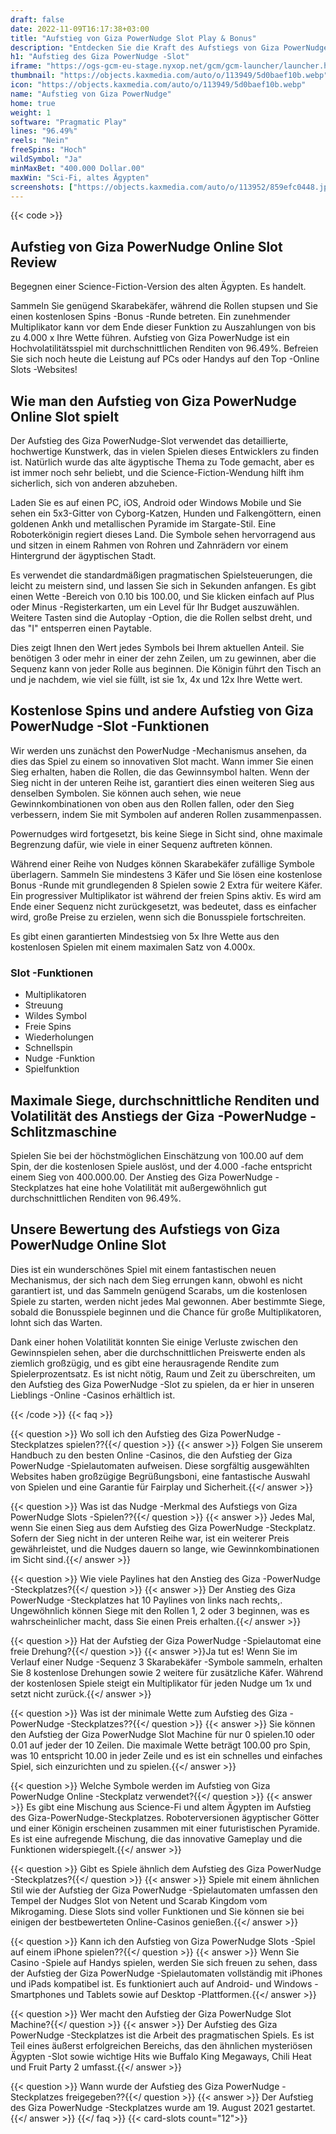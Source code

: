 ```yaml
---
draft: false
date: 2022-11-09T16:17:38+03:00
title: "Aufstieg von Giza PowerNudge Slot Play & Bonus"
description: "Entdecken Sie die Kraft des Aufstiegs von Giza PowerNudge Online Slot in dieser vollständigen Überprüfung des Gameplays, der Funktionen und wo Sie mit dem besten Casino -Bonus spielen können."
h1: "Aufstieg des Giza PowerNudge -Slot"
iframe: "https://ogs-gcm-eu-stage.nyxop.net/gcm/gcm-launcher/launcher.html?gameUrl=https%3A%2F%2Fnyx.prerelease-env.biz%2Fgs2c%2Fcommon%2Fgames-html5%2Fnyx-game-loader.html%3Fenvid%3Deur%26stage%3D1&gameid=vs10nudgeit&operatorid=241&sessionid=Free%3Ahi8s65d5e7n7u0pcoddtjd5aee5&currency=EUR&lang=en_us&mode=demo&device=desktop&lobbyurl=&ogsgameid=1510201"
thumbnail: "https://objects.kaxmedia.com/auto/o/113949/5d0baef10b.webp"
icon: "https://objects.kaxmedia.com/auto/o/113949/5d0baef10b.webp"
name: "Aufstieg von Giza PowerNudge"
home: true
weight: 1
software: "Pragmatic Play"
lines: "96.49%"
reels: "Nein"
freeSpins: "Hoch"
wildSymbol: "Ja"
minMaxBet: "400.000 Dollar.00"
maxWin: "Sci-Fi, altes Ägypten"
screenshots: ["https://objects.kaxmedia.com/auto/o/113952/859efc0448.jpeg"]
---
```


{{< code >}}<h2>Aufstieg von Giza PowerNudge Online Slot Review</h2><p>Begegnen einer Science-Fiction-Version des alten Ägypten. Es handelt.</p><p>Sammeln Sie genügend Skarabekäfer, während die Rollen stupsen und Sie einen kostenlosen Spins -Bonus -Runde betreten. Ein zunehmender Multiplikator kann vor dem Ende dieser Funktion zu Auszahlungen von bis zu 4.000 x Ihre Wette führen. Aufstieg von Giza PowerNudge ist ein Hochvolatilitätsspiel mit durchschnittlichen Renditen von 96.49%. Befreien Sie sich noch heute die Leistung auf PCs oder Handys auf den Top -Online Slots -Websites!</p><h2>Wie man den Aufstieg von Giza PowerNudge Online Slot spielt</h2><p>Der Aufstieg des Giza PowerNudge-Slot verwendet das detaillierte, hochwertige Kunstwerk, das in vielen Spielen dieses Entwicklers zu finden ist. Natürlich wurde das alte ägyptische Thema zu Tode gemacht, aber es ist immer noch sehr beliebt, und die Science-Fiction-Wendung hilft ihm sicherlich, sich von anderen abzuheben.</p><p>Laden Sie es auf einen PC, iOS, Android oder Windows Mobile und Sie sehen ein 5x3-Gitter von Cyborg-Katzen, Hunden und Falkengöttern, einen goldenen Ankh und metallischen Pyramide im Stargate-Stil. Eine Roboterkönigin regiert dieses Land. Die Symbole sehen hervorragend aus und sitzen in einem Rahmen von Rohren und Zahnrädern vor einem Hintergrund der ägyptischen Stadt.</p><p>Es verwendet die standardmäßigen pragmatischen Spielsteuerungen, die leicht zu meistern sind, und lassen Sie sich in Sekunden anfangen. Es gibt einen Wette -Bereich von 0.10 bis 100.00, und Sie klicken einfach auf Plus oder Minus -Registerkarten, um ein Level für Ihr Budget auszuwählen. Weitere Tasten sind die Autoplay -Option, die die Rollen selbst dreht, und das "I" entsperren einen Paytable.</p><p>Dies zeigt Ihnen den Wert jedes Symbols bei Ihrem aktuellen Anteil. Sie benötigen 3 oder mehr in einer der zehn Zeilen, um zu gewinnen, aber die Sequenz kann von jeder Rolle aus beginnen. Die Königin führt den Tisch an und je nachdem, wie viel sie füllt, ist sie 1x, 4x und 12x Ihre Wette wert.</p><h2>Kostenlose Spins und andere Aufstieg von Giza PowerNudge -Slot -Funktionen</h2><p>Wir werden uns zunächst den PowerNudge -Mechanismus ansehen, da dies das Spiel zu einem so innovativen Slot macht. Wann immer Sie einen Sieg erhalten, haben die Rollen, die das Gewinnsymbol halten. Wenn der Sieg nicht in der unteren Reihe ist, garantiert dies einen weiteren Sieg aus denselben Symbolen. Sie können auch sehen, wie neue Gewinnkombinationen von oben aus den Rollen fallen, oder den Sieg verbessern, indem Sie mit Symbolen auf anderen Rollen zusammenpassen.</p><p>Powernudges wird fortgesetzt, bis keine Siege in Sicht sind, ohne maximale Begrenzung dafür, wie viele in einer Sequenz auftreten können.</p><p>Während einer Reihe von Nudges können Skarabekäfer zufällige Symbole überlagern. Sammeln Sie mindestens 3 Käfer und Sie lösen eine kostenlose Bonus -Runde mit grundlegenden 8 Spielen sowie 2 Extra für weitere Käfer. Ein progressiver Multiplikator ist während der freien Spins aktiv. Es wird am Ende einer Sequenz nicht zurückgesetzt, was bedeutet, dass es einfacher wird, große Preise zu erzielen, wenn sich die Bonusspiele fortschreiten.</p><p>Es gibt einen garantierten Mindestsieg von 5x Ihre Wette aus den kostenlosen Spielen mit einem maximalen Satz von 4.000x.</p><h3>
Slot -Funktionen</h3><ul>
<li></span>
Multiplikatoren</li>
<li></span>
Streuung</li>
<li></span>
Wildes Symbol</li>
<li></span>
Freie Spins</li>
<li></span>
Wiederholungen</li>
<li></span>
Schnellspin</li>
<li></span>
Nudge -Funktion</li>
<li></span>
Spielfunktion</li></ul><h2>Maximale Siege, durchschnittliche Renditen und Volatilität des Anstiegs der Giza -PowerNudge -Schlitzmaschine</h2><p>Spielen Sie bei der höchstmöglichen Einschätzung von 100.00 auf dem Spin, der die kostenlosen Spiele auslöst, und der 4.000 -fache entspricht einem Sieg von 400.000.00. Der Anstieg des Giza PowerNudge -Steckplatzes hat eine hohe Volatilität mit außergewöhnlich gut durchschnittlichen Renditen von 96.49%.</p><h2>Unsere Bewertung des Aufstiegs von Giza PowerNudge Online Slot</h2><p>Dies ist ein wunderschönes Spiel mit einem fantastischen neuen Mechanismus, der sich nach dem Sieg errungen kann, obwohl es nicht garantiert ist, und das Sammeln genügend Scarabs, um die kostenlosen Spiele zu starten, werden nicht jedes Mal gewonnen. Aber bestimmte Siege, sobald die Bonusspiele beginnen und die Chance für große Multiplikatoren, lohnt sich das Warten.</p><p>Dank einer hohen Volatilität konnten Sie einige Verluste zwischen den Gewinnspielen sehen, aber die durchschnittlichen Preiswerte enden als ziemlich großzügig, und es gibt eine herausragende Rendite zum Spielerprozentsatz. Es ist nicht nötig, Raum und Zeit zu überschreiten, um den Aufstieg des Giza PowerNudge -Slot zu spielen, da er hier in unseren Lieblings -Online -Casinos erhältlich ist.</p>
{{< /code >}}
{{< faq >}}

{{< question >}} Wo soll ich den Aufstieg des Giza PowerNudge -Steckplatzes spielen??{{</ question >}}
{{< answer >}} Folgen Sie unserem Handbuch zu den besten Online -Casinos, die den Aufstieg der Giza PowerNudge -Spielautomaten aufweisen. Diese sorgfältig ausgewählten Websites haben großzügige Begrüßungsboni, eine fantastische Auswahl von Spielen und eine Garantie für Fairplay und Sicherheit.{{</ answer >}}

{{< question >}} Was ist das Nudge -Merkmal des Aufstiegs von Giza PowerNudge Slots -Spielen??{{</ question >}}
{{< answer >}} Jedes Mal, wenn Sie einen Sieg aus dem Aufstieg des Giza PowerNudge -Steckplatz. Sofern der Sieg nicht in der unteren Reihe war, ist ein weiterer Preis gewährleistet, und die Nudges dauern so lange, wie Gewinnkombinationen im Sicht sind.{{</ answer >}}

{{< question >}} Wie viele Paylines hat den Anstieg des Giza -PowerNudge -Steckplatzes?{{</ question >}}
{{< answer >}} Der Anstieg des Giza PowerNudge -Steckplatzes hat 10 Paylines von links nach rechts,. Ungewöhnlich können Siege mit den Rollen 1, 2 oder 3 beginnen, was es wahrscheinlicher macht, dass Sie einen Preis erhalten.{{</ answer >}}

{{< question >}} Hat der Aufstieg der Giza PowerNudge -Spielautomat eine freie Drehung?{{</ question >}}
{{< answer >}}Ja tut es! Wenn Sie im Verlauf einer Nudge -Sequenz 3 Skarabekäfer -Symbole sammeln, erhalten Sie 8 kostenlose Drehungen sowie 2 weitere für zusätzliche Käfer. Während der kostenlosen Spiele steigt ein Multiplikator für jeden Nudge um 1x und setzt nicht zurück.{{</ answer >}}

{{< question >}} Was ist der minimale Wette zum Aufstieg des Giza -PowerNudge -Steckplatzes??{{</ question >}}
{{< answer >}} Sie können den Aufstieg der Giza PowerNudge Slot Machine für nur 0 spielen.10 oder 0.01 auf jeder der 10 Zeilen. Die maximale Wette beträgt 100.00 pro Spin, was 10 entspricht 10.00 in jeder Zeile und es ist ein schnelles und einfaches Spiel, sich einzurichten und zu spielen.{{</ answer >}}

{{< question >}} Welche Symbole werden im Aufstieg von Giza PowerNudge Online -Steckplatz verwendet?{{</ question >}}
{{< answer >}} Es gibt eine Mischung aus Science-Fi und altem Ägypten im Aufstieg des Giza-PowerNudge-Steckplatzes. Roboterversionen ägyptischer Götter und einer Königin erscheinen zusammen mit einer futuristischen Pyramide. Es ist eine aufregende Mischung, die das innovative Gameplay und die Funktionen widerspiegelt.{{</ answer >}}

{{< question >}} Gibt es Spiele ähnlich dem Aufstieg des Giza PowerNudge -Steckplatzes?{{</ question >}}
{{< answer >}} Spiele mit einem ähnlichen Stil wie der Aufstieg der Giza PowerNudge -Spielautomaten umfassen den Tempel der Nudges Slot von Netent und Scarab Kingdom vom Mikrogaming. Diese Slots sind voller Funktionen und Sie können sie bei einigen der bestbewerteten Online-Casinos genießen.{{</ answer >}}

{{< question >}} Kann ich den Aufstieg von Giza PowerNudge Slots -Spiel auf einem iPhone spielen??{{</ question >}}
{{< answer >}} Wenn Sie Casino -Spiele auf Handys spielen, werden Sie sich freuen zu sehen, dass der Aufstieg der Giza PowerNudge -Spielautomaten vollständig mit iPhones und iPads kompatibel ist. Es funktioniert auch auf Android- und Windows -Smartphones und Tablets sowie auf Desktop -Plattformen.{{</ answer >}}

{{< question >}} Wer macht den Aufstieg der Giza PowerNudge Slot Machine?{{</ question >}}
{{< answer >}} Der Aufstieg des Giza PowerNudge -Steckplatzes ist die Arbeit des pragmatischen Spiels. Es ist Teil eines äußerst erfolgreichen Bereichs, das den ähnlichen mysteriösen Ägypten -Slot sowie wichtige Hits wie Buffalo King Megaways, Chili Heat und Fruit Party 2 umfasst.{{</ answer >}}

{{< question >}} Wann wurde der Aufstieg des Giza PowerNudge -Steckplatzes freigegeben??{{</ question >}}
{{< answer >}} Der Aufstieg des Giza PowerNudge -Steckplatzes wurde am 19. August 2021 gestartet.{{</ answer >}}
{{</ faq >}}
{{< card-slots count="12">}}